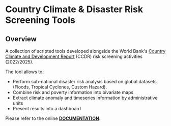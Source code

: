 # Country Climate & Disaster Risk Screening Tools

## Overview

A collection of scripted tools developed alongside the World Bank's [Country Climate and Development Report](https://www.worldbank.org/en/publication/country-climate-development-reports) (CCDR) risk screening activities (2022/2025).

The tool allows to:
- Perform sub-national disaster risk analysis based on global datasets (Floods, Tropical Cyclones, Custom Hazard).
- Combine risk and poverty information into bivariate maps
- Extract climate anomaly and timeseries information by administrative units
- Present results into a dashboard

Please refer to the online [**DOCUMENTATION**](https://gfdrr.github.io/CCDR-tools/).
